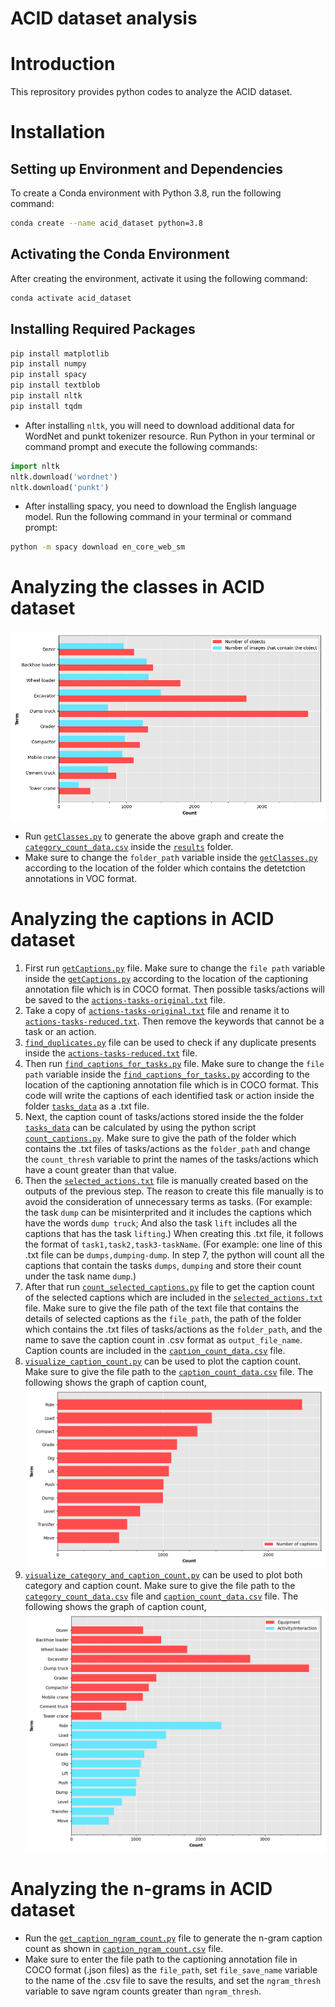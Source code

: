 # ACID dataset analysis

# Introduction
This reprository provides python codes to analyze the ACID dataset.

# Installation
## Setting up Environment and Dependencies

To create a Conda environment with Python 3.8, run the following command:

```bash
conda create --name acid_dataset python=3.8
```

## Activating the Conda Environment
After creating the environment, activate it using the following command:

```bash
conda activate acid_dataset
```
## Installing Required Packages

```bash
pip install matplotlib
pip install numpy
pip install spacy 
pip install textblob 
pip install nltk 
pip install tqdm
```
- After installing `nltk`, you will need to download additional data for WordNet and punkt tokenizer resource. Run Python in your terminal or command prompt and execute the following commands:
 ```python
import nltk
nltk.download('wordnet')
nltk.download('punkt')
```
- After installing spacy, you need to download the English language model. Run the following command in your terminal or command prompt:
```bash
python -m spacy download en_core_web_sm
```
# Analyzing the classes in ACID dataset

![Number of classes](results/Count%20of%20classes.png)

- Run [`getClasses.py`](getClasses.py) to generate the above graph and create the [`category_count_data.csv`](results/category_count_data.csv) inside the [`results`](results) folder.
- Make sure to change the `folder_path` variable inside the [`getClasses.py`](getClasses.py) according to the location of the folder which contains the detetction annotations in VOC format.

# Analyzing the captions in ACID dataset

1. First run [`getCaptions.py`](getCaptions.py) file. Make sure to change the `file path` variable inside the [`getCaptions.py`](getCaptions.py) according to the location of the captioning annotation file which is in COCO format. Then possible tasks/actions will be saved to the [`actions-tasks-original.txt`](actions-tasks-original.txt) file.
2. Take a copy of [`actions-tasks-original.txt`](actions-tasks-original.txt) file and rename it to [`actions-tasks-reduced.txt`](actions-tasks-reduced.txt). Then remove the keywords that cannot be a task or an action.
3. [`find_duplicates.py`](find_duplicates.py) file can be used to check if any duplicate presents inside the [`actions-tasks-reduced.txt`](actions-tasks-reduced.txt) file.
4. Then run [`find_captions_for_tasks.py`](find_captions_for_tasks.py) file. Make sure to change the `file path` variable inside the [`find_captions_for_tasks.py`](find_captions_for_tasks.py) according to the location of the captioning annotation file which is in COCO format. This code will write the captions of each identified task or action inside the folder [`tasks_data`](tasks_data) as a .txt file.
5. Next, the caption count of tasks/actions stored inside the the folder [`tasks_data`](tasks_data) can be calculated by using the python script [`count_captions.py`](count_captions.py). Make sure to give the path of the folder which contains the .txt files of tasks/actions as the `folder_path` and change the `count_thresh` variable to print the names of the tasks/actions which have a count greater than that value.
6. Then the [`selected_actions.txt`](selected_actions.txt) file is manually created based on the outputs of the previous step. The reason to create this file manually is to avoid the consideration of unnecessary terms as tasks. (For example: the task `dump` can be misinterprited and it includes the captions which have the words `dump truck`; And also the task `lift` includes all the captions that has the task `lifting`.) When creating this .txt file, it follows the format of `task1,task2,task3-taskName`. (For example: one line of this .txt file can be `dumps,dumping-dump`. In step 7, the python will count all the captions that contain the tasks `dumps`, `dumping` and store their count under the task name `dump`.)
7. After that run [`count_selected_captions.py`](count_selected_captions.py) file to get the caption count of the selected captions which are included in the [`selected_actions.txt`](selected_actions.txt) file. Make sure to give the file path of the text file that contains the details of selected captions as the `file_path`, the path of the folder which contains the .txt files of tasks/actions as the `folder_path`, and the name to save the caption count in .csv format as `output_file_name`. Caption counts are included in the [`caption_count_data.csv`](results/caption_count_data.csv) file.
8. [`visualize_caption_count.py`](visualize_caption_count.py) can be used to plot the caption count. Make sure to give the file path to the [`caption_count_data.csv`](results/caption_count_data.csv) file. The following shows the graph of caption count,
![Number of captions](results/Count%20of%20captions.png)
9. [`visualize_category_and_caption_count.py`](visualize_category_and_caption_count.py) can be used to plot both category and caption count. Make sure to give the file path to the [`category_count_data.csv`](results/category_count_data.csv) file and [`caption_count_data.csv`](results/caption_count_data.csv) file. The following shows the graph of caption count,
![Element distribution of captioning dataset](results/Element%20distribution%20of%20captioning%20dataset.png)

# Analyzing the n-grams in ACID dataset

- Run the [`get_caption_ngram_count.py`](get_caption_ngram_count.py) file to generate the n-gram caption count as shown in [`caption_ngram_count.csv`](caption_ngram_count.csv) file.
- Make sure to enter the file path to the captioning annotation file in COCO format (.json files) as the `file_path`, set `file_save_name` variable to the name of the .csv file to save the results, and set the `ngram_thresh` variable to save ngram counts greater than `ngram_thresh`.